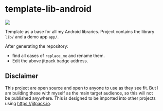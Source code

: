 # template-lib-android

[![](https://jitpack.io/v/Brent-Tunnicliff/template-lib-android.svg)](https://jitpack.io/#Brent-Tunnicliff/template-lib-android)

Template as a base for all my Android libraries.
Project contains the library `lib/` and a demo app `app/`.

After generating the repository:

- find all cases of `replace_me` and rename them.
- Edit the above jitpack badge address.

## Disclaimer

This project are open source and open to anyone to use as they see fit.
But I am building these with myself as the main target audience,
so this will not be published anywhere.
This is designed to be imported into other projects using https://jitpack.io.